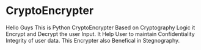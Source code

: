 # CryptoEncrypter
Hello Guys This is Python CryptoEncrypter Based on Cryptography Logic it Encrypt and Decrypt the user Input.
It Help User to maintain Confidentiality Integrity of user data. 
This Encrypter also Benefical in Stegnography.
